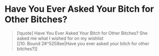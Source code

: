 # Have You Ever Asked Your Bitch for Other Bitches?

> [!quote] Have You Ever Asked Your Bitch for Other Bitches?
She asked me what I wished for on my wishlist  
[[10. Bound 2#^5259ae|Have you ever asked your bitch for other bitches?]]  
